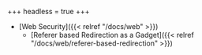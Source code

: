 +++
headless = true
+++

- [Web Security]({{< relref "/docs/web" >}})
    - [Referer based Redirection as a Gadget]({{< relref "/docs/web/referer-based-redirection" >}})
